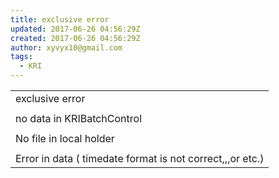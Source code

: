 ```yaml
---
title: exclusive error
updated: 2017-06-26 04:56:29Z
created: 2017-06-26 04:56:29Z
author: xyvyx10@gmail.com
tags:
  - KRI
---
```


|     |
| --- |
| exclusive error |
|     |
| no data in KRIBatchControl |
|     |
| No file in local holder |
|     |
| Error in data ( timedate format is not correct,,,or etc.) |